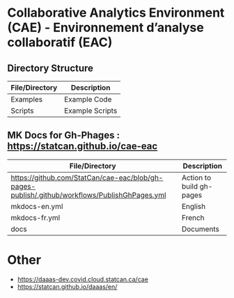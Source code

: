 # Collaborative Analytics Environment (CAE) - Environnement d’analyse collaboratif (EAC)

## Directory Structure  
File/Directory  | Description
------------- | -------------
Examples | Example Code
Scripts |  Example Scripts

## MK Docs for Gh-Phages : https://statcan.github.io/cae-eac
File/Directory  | Description
------------- | -------------
https://github.com/StatCan/cae-eac/blob/gh-pages-publish/.github/workflows/PublishGhPages.yml | Action to build gh-pages
mkdocs-en.yml  |  English
mkdocs-fr.yml  |  French 
docs  |  Documents


# Other
* https://daaas-dev.covid.cloud.statcan.ca/cae
* https://statcan.github.io/daaas/en/
